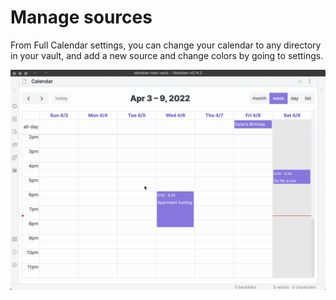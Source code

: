 # Manage sources

From Full Calendar settings, you can change your calendar to any directory in your vault, and add a new source and change colors by going to settings.

![Add calendar](/assets/add-calendar-source.gif)
